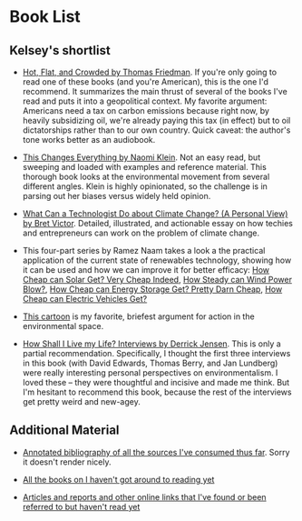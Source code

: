 # Book List

## Kelsey's shortlist

* [Hot, Flat, and Crowded by Thomas Friedman](https://www.goodreads.com/book/show/2358737.Hot_Flat_and_Crowded). If you're only going to read one of these books (and you're American), this is the one I'd recommend. It summarizes the main thrust of several of the books I've read and puts it into a geopolitical context. My favorite argument: Americans need a tax on carbon emissions because right now, by heavily subsidizing oil, we're already paying this tax (in effect) but to oil dictatorships rather than to our own country. Quick caveat: the author's tone works better as an audiobook.

* [This Changes Everything by Naomi Klein](https://www.goodreads.com/book/show/21913812-this-changes-everything). Not an easy read, but sweeping and loaded with examples and reference material. This thorough book looks at the environmental movement from several different angles. Klein is highly opinionated, so the challenge is in parsing out her biases versus widely held opinion.

* [What Can a Technologist Do about Climate Change? (A Personal View) by Bret Victor](http://worrydream.com/ClimateChange/). Detailed, illustrated, and actionable essay on how techies and entrepreneurs can work on the problem of climate change.

* This four-part series by Ramez Naam takes a look a the practical application of the current state of renewables technology, showing how it can be used and how we can improve it for better efficacy: [How Cheap can Solar Get? Very Cheap Indeed](http://rameznaam.com/2015/08/10/how-cheap-can-solar-get-very-cheap-indeed/), [How Steady can Wind Power Blow?](http://rameznaam.com/2015/08/30/how-steady-can-the-wind-blow/), [How Cheap can Energy Storage Get? Pretty Darn Cheap](http://rameznaam.com/2015/10/14/how-cheap-can-energy-storage-get/), [How Cheap can Electric Vehicles Get?](http://rameznaam.com/2016/04/12/how-cheap-can-electric-vehicles-get/)

* [This cartoon](http://www.kentucky.com/opinion/op-ed/article44162106.html) is my favorite, briefest argument for action in the environmental space.

* [How Shall I Live my Life? Interviews by Derrick Jensen](https://www.goodreads.com/book/show/2946563-how-shall-i-live-my-life). This is only a partial recommendation. Specifically, I thought the first three interviews in this book (with David Edwards, Thomas Berry, and Jan Lundberg) were really interesting personal perspectives on environmentalism. I loved these – they were thoughtful and incisive and made me think. But I'm hesitant to recommend this book, because the rest of the interviews get pretty weird and new-agey.


## Additional Material

* [Annotated bibliography of all the sources I've consumed thus far](https://github.com/Frijol/climate-change/blob/master/BIBLIOGRAPHY.md). Sorry it doesn't render nicely.

* [All the books on I haven't got around to reading yet](https://www.goodreads.com/review/list/18653539?shelf=climate-change%2Cto-read)

* [Articles and reports and other online links that I've found or been referred to but haven't read yet](https://github.com/Frijol/climate-change/blob/master/to_read.md)
